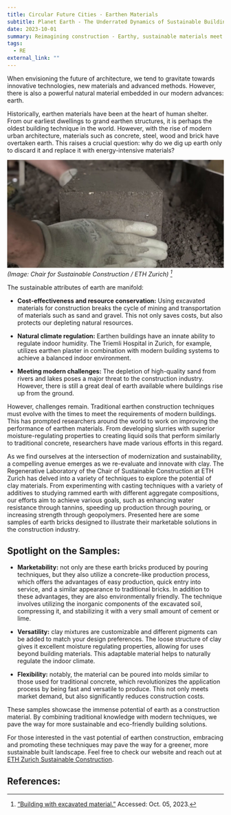 ```yaml
---
title: Circular Future Cities - Earthen Materials
subtitle: Planet Earth - The Underrated Dynamics of Sustainable Building
date: 2023-10-01
summary: Reimagining construction - Earthy, sustainable materials meet modern techniques for a greener future.
tags:
  - RE
external_link: ""
---
```

When envisioning the future of architecture, we tend to gravitate towards innovative technologies, new materials and advanced methods. However, there is also a powerful natural material embedded in our modern advances: earth.

Historically, earthen materials have been at the heart of human shelter. From our earliest dwellings to grand earthen structures, it is perhaps the oldest building technique in the world. However, with the rise of modern urban architecture, materials such as concrete, steel, wood and brick have overtaken earth. This raises a crucial question: why do we dig up earth only to discard it and replace it with energy-intensive materials?

![Earth as a building material: more versatile than you might think.](earthen_materials.jpg)
*(Image: Chair for Sustainable Construction / ETH Zurich) [^1]*

The sustainable attributes of earth are manifold:

- **Cost-effectiveness and resource conservation:** Using excavated materials for construction breaks the cycle of mining and transportation of materials such as sand and gravel. This not only saves costs, but also protects our depleting natural resources.

- **Natural climate regulation:** Earthen buildings have an innate ability to regulate indoor humidity. The Triemli Hospital in Zurich, for example, utilizes earthen plaster in combination with modern building systems to achieve a balanced indoor environment.

- **Meeting modern challenges:** The depletion of high-quality sand from rivers and lakes poses a major threat to the construction industry. However, there is still a great deal of earth available where buildings rise up from the ground.

However, challenges remain. Traditional earthen construction techniques must evolve with the times to meet the requirements of modern buildings. This has prompted researchers around the world to work on improving the performance of earthen materials. From developing slurries with superior moisture-regulating properties to creating liquid soils that perform similarly to traditional concrete, researchers have made various efforts in this regard.

As we find ourselves at the intersection of modernization and sustainability, a compelling avenue emerges as we re-evaluate and innovate with clay. The Regenerative Laboratory of the Chair of Sustainable Construction at ETH Zurich has delved into a variety of techniques to explore the potential of clay materials. From experimenting with casting techniques with a variety of additives to studying rammed earth with different aggregate compositions, our efforts aim to achieve various goals, such as enhancing water resistance through tannins, speeding up production through pouring, or increasing strength through geopolymers. Presented here are some samples of earth bricks designed to illustrate their marketable solutions in the construction industry.

## Spotlight on the Samples:

- **Marketability:** not only are these earth bricks produced by pouring techniques, but they also utilize a concrete-like production process, which offers the advantages of easy production, quick entry into service, and a similar appearance to traditional bricks. In addition to these advantages, they are also environmentally friendly. The technique involves utilizing the inorganic components of the excavated soil, compressing it, and stabilizing it with a very small amount of cement or lime.

- **Versatility:** clay mixtures are customizable and different pigments can be added to match your design preferences. The loose structure of clay gives it excellent moisture regulating properties, allowing for uses beyond building materials. This adaptable material helps to naturally regulate the indoor climate.

- **Flexibility:** notably, the material can be poured into molds similar to those used for traditional concrete, which revolutionizes the application process by being fast and versatile to produce. This not only meets market demand, but also significantly reduces construction costs.

These samples showcase the immense potential of earth as a construction material. By combining traditional knowledge with modern techniques, we pave the way for more sustainable and eco-friendly building solutions.

For those interested in the vast potential of earthen construction, embracing and promoting these techniques may pave the way for a greener, more sustainable built landscape. Feel free to check our website and reach out at [ETH Zurich Sustainable Construction](https://sc.ibi.ethz.ch/en/).

## References:

[^1]: [“Building with excavated material.”](https://ethz.ch/en/news-and-events/eth-news/news/2017/10/building-with-excavated-material.html) Accessed: Oct. 05, 2023.
